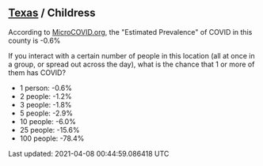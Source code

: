 
## [Texas](/united-states/texas) / Childress

According to [MicroCOVID.org](http://microcovid.org),
the "Estimated Prevalence" of COVID in this county is -0.6%

If you interact with a certain number of people in this location
(all at once in a group, or spread out across the day), what is the chance that
1 or more of them has COVID?

- 1 person: -0.6%
- 2 people: -1.2%
- 3 people: -1.8%
- 5 people: -2.9%
- 10 people: -6.0%
- 25 people: -15.6%
- 100 people: -78.4%

Last updated: 2021-04-08 00:44:59.086418 UTC
